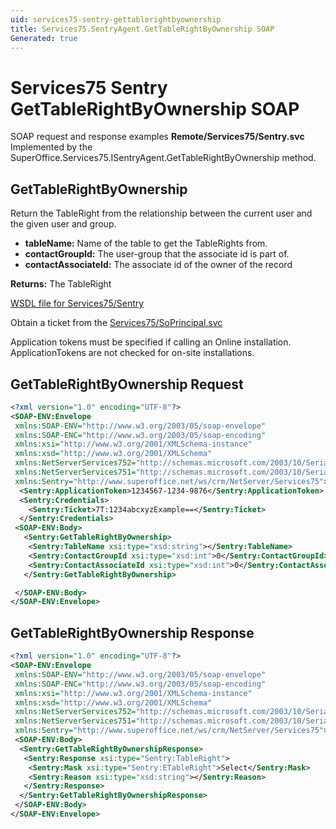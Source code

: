 ```yaml
---
uid: services75-sentry-gettablerightbyownership
title: Services75.SentryAgent.GetTableRightByOwnership SOAP
Generated: true
---
```


# Services75 Sentry GetTableRightByOwnership SOAP

SOAP request and response examples **Remote/Services75/Sentry.svc**
Implemented by the <see cref="M:SuperOffice.Services75.ISentryAgent.GetTableRightByOwnership">SuperOffice.Services75.ISentryAgent.GetTableRightByOwnership</see> method.

## GetTableRightByOwnership

Return the TableRight from the relationship between the current user and the given user and group.

* **tableName:** Name of the table to get the TableRights from.
* **contactGroupId:** The user-group that the associate id is part of.
* **contactAssociateId:** The associate id of the owner of the record

**Returns:** The TableRight


[WSDL file for Services75/Sentry](../Services75-Sentry.md)

Obtain a ticket from the [Services75/SoPrincipal.svc](../SoPrincipal/index.md)

Application tokens must be specified if calling an Online installation. ApplicationTokens are not checked for on-site installations.

## GetTableRightByOwnership Request

```xml
<?xml version="1.0" encoding="UTF-8"?>
<SOAP-ENV:Envelope
 xmlns:SOAP-ENV="http://www.w3.org/2003/05/soap-envelope"
 xmlns:SOAP-ENC="http://www.w3.org/2003/05/soap-encoding"
 xmlns:xsi="http://www.w3.org/2001/XMLSchema-instance"
 xmlns:xsd="http://www.w3.org/2001/XMLSchema"
 xmlns:NetServerServices752="http://schemas.microsoft.com/2003/10/Serialization/Arrays"
 xmlns:NetServerServices751="http://schemas.microsoft.com/2003/10/Serialization/"
 xmlns:Sentry="http://www.superoffice.net/ws/crm/NetServer/Services75">
  <Sentry:ApplicationToken>1234567-1234-9876</Sentry:ApplicationToken>
  <Sentry:Credentials>
    <Sentry:Ticket>7T:1234abcxyzExample==</Sentry:Ticket>
  </Sentry:Credentials>
 <SOAP-ENV:Body>
   <Sentry:GetTableRightByOwnership>
    <Sentry:TableName xsi:type="xsd:string"></Sentry:TableName>
    <Sentry:ContactGroupId xsi:type="xsd:int">0</Sentry:ContactGroupId>
    <Sentry:ContactAssociateId xsi:type="xsd:int">0</Sentry:ContactAssociateId>
   </Sentry:GetTableRightByOwnership>

 </SOAP-ENV:Body>
</SOAP-ENV:Envelope>

```


## GetTableRightByOwnership Response

```xml
<?xml version="1.0" encoding="UTF-8"?>
<SOAP-ENV:Envelope
 xmlns:SOAP-ENV="http://www.w3.org/2003/05/soap-envelope"
 xmlns:SOAP-ENC="http://www.w3.org/2003/05/soap-encoding"
 xmlns:xsi="http://www.w3.org/2001/XMLSchema-instance"
 xmlns:xsd="http://www.w3.org/2001/XMLSchema"
 xmlns:NetServerServices752="http://schemas.microsoft.com/2003/10/Serialization/Arrays"
 xmlns:NetServerServices751="http://schemas.microsoft.com/2003/10/Serialization/"
 xmlns:Sentry="http://www.superoffice.net/ws/crm/NetServer/Services75">
 <SOAP-ENV:Body>
  <Sentry:GetTableRightByOwnershipResponse>
   <Sentry:Response xsi:type="Sentry:TableRight">
    <Sentry:Mask xsi:type="Sentry:ETableRight">Select</Sentry:Mask>
    <Sentry:Reason xsi:type="xsd:string"></Sentry:Reason>
   </Sentry:Response>
  </Sentry:GetTableRightByOwnershipResponse>
 </SOAP-ENV:Body>
</SOAP-ENV:Envelope>

```

